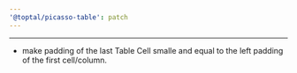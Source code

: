 ```yaml
---
'@toptal/picasso-table': patch
---
```


---

- make padding of the last Table Cell smalle and equal to the left padding of the first cell/column.
